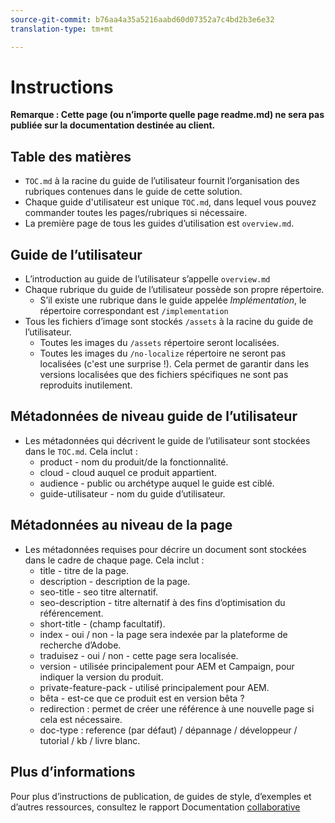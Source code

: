 ```yaml
---
source-git-commit: b76aa4a35a5216aabd60d07352a7c4bd2b3e6e32
translation-type: tm+mt

---
```

# Instructions

**Remarque : Cette page (ou n’importe quelle page readme.md) ne sera pas publiée sur la documentation destinée au client.**

## Table des matières

+ `TOC.md` à la racine du guide de l’utilisateur fournit l’organisation des rubriques contenues dans le guide de cette solution.
+ Chaque guide d'utilisateur est unique `TOC.md`, dans lequel vous pouvez commander toutes les pages/rubriques si nécessaire.
+ La première page de tous les guides d’utilisation est `overview.md`.

## Guide de l’utilisateur

+ L’introduction au guide de l’utilisateur s’appelle `overview.md`
+ Chaque rubrique du guide de l’utilisateur possède son propre répertoire.
   + S’il existe une rubrique dans le guide appelée *Implémentation*, le répertoire correspondant est `/implementation`
+ Tous les fichiers d’image sont stockés `/assets` à la racine du guide de l’utilisateur.
   + Toutes les images du `/assets` répertoire seront localisées.
   + Toutes les images du `/no-localize` répertoire ne seront pas localisées (c'est une surprise !). Cela permet de garantir dans les versions localisées que des fichiers spécifiques ne sont pas reproduits inutilement.

## Métadonnées de niveau guide de l’utilisateur

+ Les métadonnées qui décrivent le guide de l’utilisateur sont stockées dans le `TOC.md`. Cela inclut :
   + product - nom du produit/de la fonctionnalité.
   + cloud - cloud auquel ce produit appartient.
   + audience - public ou archétype auquel le guide est ciblé.
   + guide-utilisateur - nom du guide d’utilisateur.

## Métadonnées au niveau de la page

+ Les métadonnées requises pour décrire un document sont stockées dans le cadre de chaque page. Cela inclut :
   + title - titre de la page.
   + description - description de la page.
   + seo-title - seo titre alternatif.
   + seo-description - titre alternatif à des fins d’optimisation du référencement.
   + short-title - (champ facultatif).
   + index - oui / non - la page sera indexée par la plateforme de recherche d’Adobe.
   + traduisez - oui / non - cette page sera localisée.
   + version - utilisée principalement pour AEM et Campaign, pour indiquer la version du produit.
   + private-feature-pack - utilisé principalement pour AEM.
   + bêta - est-ce que ce produit est en version bêta ?
   + redirection : permet de créer une référence à une nouvelle page si cela est nécessaire.
   + doc-type : reference (par défaut) / dépannage / développeur / tutorial / kb / livre blanc.

## Plus d’informations

Pour plus d’instructions de publication, de guides de style, d’exemples et d’autres ressources, consultez le rapport Documentation [collaborative](https://git.corp.adobe.com/AdobeDocs/collaborative-doc-instructions)
